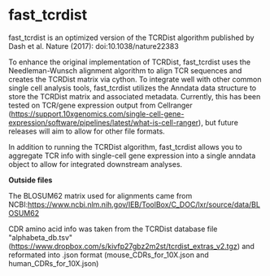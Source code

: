 # fast_tcrdist

fast_tcrdist is an optimized version of the TCRDist algorithm published by Dash et al. Nature (2017): doi:10.1038/nature22383

To enhance the original implementation of TCRDist, fast_tcrdist uses the Needleman-Wunsch alignment algorithm to align TCR sequences
and creates the TCRDist matrix via cython.  To integrate well with other common single cell analysis tools, fast_tcrdist utilizes
the Anndata data structure to store the TCRDist matrix and associated metadata.  Currently, this has been tested on TCR/gene expression
output from Cellranger (https://support.10xgenomics.com/single-cell-gene-expression/software/pipelines/latest/what-is-cell-ranger), but 
future releases will aim to allow for other file formats.

In addition to running the TCRDist algorithm, fast_tcrdist allows you to aggregate TCR info with single-cell gene expression into a single
anndata object to allow for integrated downstream analyses.

**Outside files**

The BLOSUM62 matrix used for alignments came from NCBI:https://www.ncbi.nlm.nih.gov/IEB/ToolBox/C_DOC/lxr/source/data/BLOSUM62

CDR amino acid info was taken from the TCRDist database file "alphabeta_db.tsv" (https://www.dropbox.com/s/kivfp27gbz2m2st/tcrdist_extras_v2.tgz)
and reformated into .json format (mouse_CDRs_for_10X.json and human_CDRs_for_10X.json)